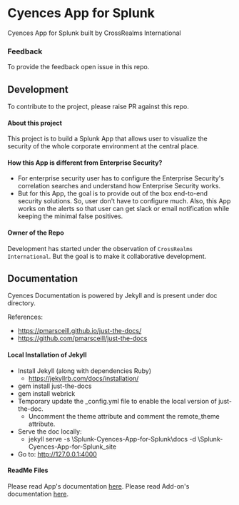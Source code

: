 # Cyences App for Splunk
Cyences App for Splunk built by CrossRealms International


### Feedback
To provide the feedback open issue in this repo.


## Development
To contribute to the project, please raise PR against this repo.

#### About this project
This project is to build a Splunk App that allows user to visualize the security of the whole corporate environment at the central place. 

#### How this App is different from Enterprise Security?
- For enterprise security user has to configure the Enterprise Security's correlation searches and understand how Enterprise Security works. 
- But for this App, the goal is to provide out of the box end-to-end security solutions. So, user don't have to configure much. Also, this App works on the alerts so that user can get slack or email notification while keeping the minimal false positives.

#### Owner of the Repo
Development has started under the observation of `CrossRealms International`. But the goal is to make it collaborative development.



## Documentation
Cyences Documentation is powered by Jekyll and is present under doc directory.

References:
* https://pmarsceill.github.io/just-the-docs/
* https://github.com/pmarsceill/just-the-docs

#### Local Installation of Jekyll
* Install Jekyll (along with dependencies Ruby)
  * https://jekyllrb.com/docs/installation/
* gem install just-the-docs
* gem install webrick
* Temporary update the _config.yml file to enable the local version of just-the-doc.
  * Uncomment the theme attribute and comment the remote_theme attribute.
* Serve the doc locally:
  * jekyll serve -s <Repo-Dir>\Splunk-Cyences-App-for-Splunk\docs -d <Repo-Dir>\Splunk-Cyences-App-for-Splunk\_site
* Go to: http://127.0.0.1:4000


#### ReadMe Files
Please read App's documentation [here](cyences_app_for_splunk/ReadMe.md).
Please read Add-on's documentation [here](TA-cyences/ReadMe.md).
